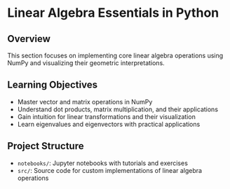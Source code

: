 # Linear Algebra Essentials in Python

## Overview
This section focuses on implementing core linear algebra operations using NumPy and visualizing their geometric interpretations.

## Learning Objectives
- Master vector and matrix operations in NumPy
- Understand dot products, matrix multiplication, and their applications
- Gain intuition for linear transformations and their visualization
- Learn eigenvalues and eigenvectors with practical applications

## Project Structure
- `notebooks/`: Jupyter notebooks with tutorials and exercises
- `src/`: Source code for custom implementations of linear algebra operations